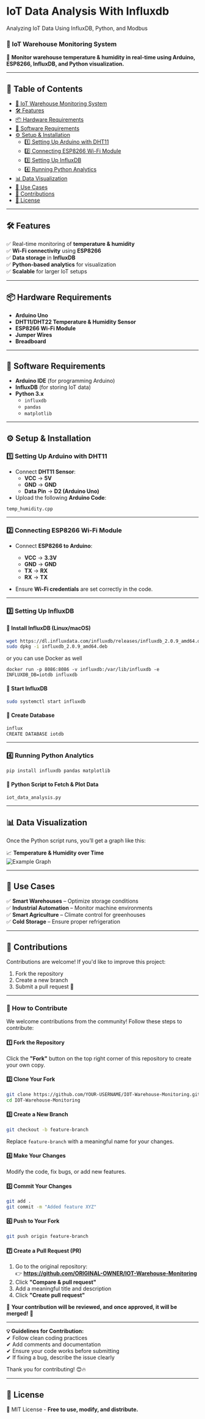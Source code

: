 # IoT Data Analysis With Influxdb
Analyzing IoT Data Using InfluxDB, Python, and Modbus

### **📌 IoT Warehouse Monitoring System**  
🚀 **Monitor warehouse temperature & humidity in real-time using Arduino, ESP8266, InfluxDB, and Python visualization.**  

---

## **📖 Table of Contents**
- [📌 IoT Warehouse Monitoring System](#-iot-warehouse-monitoring-system)
- [🛠 Features](#-features)
- [📦 Hardware Requirements](#-hardware-requirements)
- [📑 Software Requirements](#-software-requirements)
- [⚙️ Setup & Installation](#️-setup--installation)
  - [1️⃣ Setting Up Arduino with DHT11](#1️⃣-setting-up-arduino-with-dht11)
  - [2️⃣ Connecting ESP8266 Wi-Fi Module](#2️⃣-connecting-esp8266-wi-fi-module)
  - [3️⃣ Setting Up InfluxDB](#3️⃣-setting-up-influxdb)
  - [4️⃣ Running Python Analytics](#4️⃣-running-python-analytics)
- [📊 Data Visualization](#-data-visualization)
- [📌 Use Cases](#-use-cases)
- [📩 Contributions](#-contributions)
- [📜 License](#-license)

---

## **🛠 Features**
✅ Real-time monitoring of **temperature & humidity**  
✅ **Wi-Fi connectivity** using **ESP8266**  
✅ **Data storage** in **InfluxDB**  
✅ **Python-based analytics** for visualization  
✅ **Scalable** for larger IoT setups  

---

## **📦 Hardware Requirements**
- **Arduino Uno**  
- **DHT11/DHT22 Temperature & Humidity Sensor**  
- **ESP8266 Wi-Fi Module**  
- **Jumper Wires**  
- **Breadboard**  

---

## **📑 Software Requirements**
- **Arduino IDE** (for programming Arduino)  
- **InfluxDB** (for storing IoT data)  
- **Python 3.x**  
  - `influxdb`  
  - `pandas`  
  - `matplotlib`  

---

## **⚙️ Setup & Installation**

### **1️⃣ Setting Up Arduino with DHT11**
- Connect **DHT11 Sensor**:  
  - **VCC** → **5V**  
  - **GND** → **GND**  
  - **Data Pin** → **D2 (Arduino Uno)**  
- Upload the following **Arduino Code**:

`temp_humidity.cpp`

---

### **2️⃣ Connecting ESP8266 Wi-Fi Module**
- Connect **ESP8266 to Arduino**:
  - **VCC** → **3.3V**
  - **GND** → **GND**
  - **TX** → **RX**
  - **RX** → **TX**

- Ensure **Wi-Fi credentials** are set correctly in the code.  

---

### **3️⃣ Setting Up InfluxDB**
#### **🔹 Install InfluxDB (Linux/macOS)**
```sh
wget https://dl.influxdata.com/influxdb/releases/influxdb_2.0.9_amd64.deb
sudo dpkg -i influxdb_2.0.9_amd64.deb
```

or you can use Docker as well

`docker run -p 8086:8086 -v influxdb:/var/lib/influxdb -e INFLUXDB_DB=iotdb influxdb`

#### **🔹 Start InfluxDB**
```sh
sudo systemctl start influxdb
```
#### **🔹 Create Database**
```sh
influx
CREATE DATABASE iotdb
```

---

### **4️⃣ Running Python Analytics**
```sh
pip install influxdb pandas matplotlib
```

#### **🔹 Python Script to Fetch & Plot Data**

`iot_data_analysis.py`

---

## **📊 Data Visualization**
Once the Python script runs, you’ll get a graph like this:  

📈 **Temperature & Humidity over Time**  
![Example Graph](https://upload.wikimedia.org/wikipedia/commons/thumb/1/1b/Temperature_Humidity_Graph.png/500px-Temperature_Humidity_Graph.png)  

---

## **📌 Use Cases**
✅ **Smart Warehouses** – Optimize storage conditions  
✅ **Industrial Automation** – Monitor machine environments  
✅ **Smart Agriculture** – Climate control for greenhouses  
✅ **Cold Storage** – Ensure proper refrigeration  

---

## **📩 Contributions**
Contributions are welcome! If you'd like to improve this project:  
1. Fork the repository  
2. Create a new branch  
3. Submit a pull request 🚀  

---

### **📩 How to Contribute**  

We welcome contributions from the community! Follow these steps to contribute:  

#### **1️⃣ Fork the Repository**  
Click the **"Fork"** button on the top right corner of this repository to create your own copy.  

#### **2️⃣ Clone Your Fork**  
```sh
git clone https://github.com/YOUR-USERNAME/IOT-Warehouse-Monitoring.git
cd IOT-Warehouse-Monitoring
```

#### **3️⃣ Create a New Branch**  
```sh
git checkout -b feature-branch
```
Replace `feature-branch` with a meaningful name for your changes.

#### **4️⃣ Make Your Changes**  
Modify the code, fix bugs, or add new features.

#### **5️⃣ Commit Your Changes**  
```sh
git add .
git commit -m "Added feature XYZ"
```

#### **6️⃣ Push to Your Fork**  
```sh
git push origin feature-branch
```

#### **7️⃣ Create a Pull Request (PR)**  
1. Go to the original repository:  
   👉 **https://github.com/ORIGINAL-OWNER/IOT-Warehouse-Monitoring**  
2. Click **"Compare & pull request"**  
3. Add a meaningful title and description  
4. Click **"Create pull request"**  

🎉 **Your contribution will be reviewed, and once approved, it will be merged!** 🚀  

---  

**💡 Guidelines for Contribution:**  
✔ Follow clean coding practices  
✔ Add comments and documentation  
✔ Ensure your code works before submitting  
✔ If fixing a bug, describe the issue clearly  

Thank you for contributing! 😊🔥

---

## **📜 License**
📄 MIT License - **Free to use, modify, and distribute.**  

